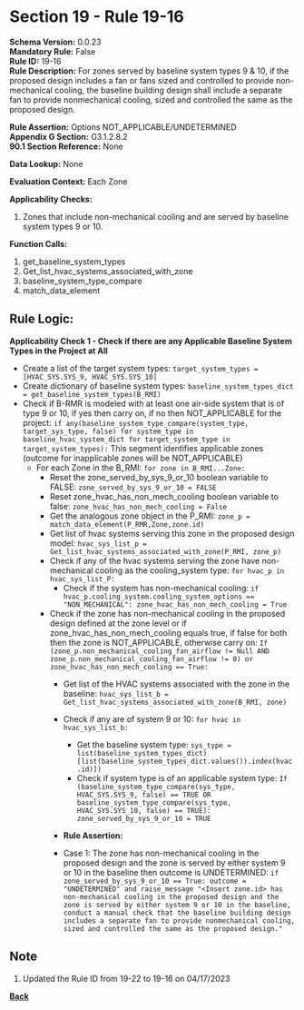 # Section 19 - Rule 19-16           
**Schema Version:** 0.0.23    
**Mandatory Rule:** False    
**Rule ID:** 19-16           
**Rule Description:** For zones served by baseline system types 9 & 10, if the proposed design includes a fan or fans sized and controlled to provide non-mechanical cooling, the baseline building design shall include a separate fan to provide nonmechanical cooling, sized and controlled the same as the proposed design.      

**Rule Assertion:** Options NOT_APPLICABLE/UNDETERMINED      
**Appendix G Section:** G3.1.2.8.2          
**90.1 Section Reference:** None  

**Data Lookup:** None    

**Evaluation Context:** Each Zone    

**Applicability Checks:**  
1. Zones that include non-mechanical cooling and are served by baseline system types 9 or 10.   
 

**Function Calls:**  
1. get_baseline_system_types   
2. Get_list_hvac_systems_associated_with_zone  
3. baseline_system_type_compare     
4. match_data_element  


## Rule Logic:   
**Applicability Check 1 - Check if there are any Applicable Baseline System Types in the Project at All**   
- Create a list of the target system types: `target_system_types = [HVAC_SYS.SYS_9, HVAC_SYS.SYS_10]`  
- Create dictionary of baseline system types: `baseline_system_types_dict = get_baseline_system_types(B_RMI)`  
- Check if B-RMR is modeled with at least one air-side system that is of type 9 or 10, if yes then carry on, if no then NOT_APPLICABLE for the project: `if any(baseline_system_type_compare(system_type, target_sys_type, false) for system_type in baseline_hvac_system_dict for target_system_type in target_system_types):` 
    This segment identifies applicable zones (outcome for inapplicable zones will be NOT_APPLICABLE)
    - For each Zone in the B_RMI: `for zone in B_RMI...Zone:` 
        - Reset the zone_served_by_sys_9_or_10 boolean variable to FALSE: `zone_served_by_sys_9_or_10 = FALSE`  
        - Reset zone_hvac_has_non_mech_cooling boolean variable to false: `zone_hvac_has_non_mech_cooling = False`  
        - Get the analogous zone object in the P_RMI: `zone_p = match_data_element(P_RMR,Zone,zone.id)` 
        - Get list of hvac systems serving this zone in the proposed design model: `hvac_sys_list_p = Get_list_hvac_systems_associated_with_zone(P_RMI, zone_p)`  
        - Check if any of the hvac systems serving the zone have non-mechanical cooling as the cooling_system type: `for hvac_p in hvac_sys_list_P:`  
            - Check if the system has non-mechanical cooling: `if hvac_p.cooling_system.cooling_system_options == "NON_MECHANICAL": zone_hvac_has_non_mech_cooling = True`  
        - Check if the zone has non-mechanical cooling in the proposed design defined at the zone level or if zone_hvac_has_non_mech_cooling equals true, if false for both then the zone is NOT_APPLICABLE, otherwise carry on: `If (zone_p.non_mechanical_cooling_fan_airflow != Null AND zone_p.non_mechanical_cooling_fan_airflow != 0) or zone_hvac_has_non_mech_cooling == True:`  
            - Get list of the HVAC systems associated with the zone in the baseline: `hvac_sys_list_b = Get_list_hvac_systems_associated_with_zone(B_RMI, zone)`  
            - Check if any are of system 9 or 10: `for hvac in hvac_sys_list_b:`  
                - Get the baseline system type: `sys_type = list(baseline_system_types_dict)[list(baseline_system_types_dict.values()).index(hvac.id)])`
                - Check if system type is of an applicable system type:  `If (baseline_system_type_compare(sys_type, HVAC_SYS.SYS_9, false) == TRUE OR baseline_system_type_compare(sys_type, HVAC_SYS.SYS_10, false) == TRUE): zone_served_by_sys_9_or_10 = TRUE`    
                
            - **Rule Assertion:** 
            - Case 1: The zone has non-mechanical cooling in the proposed design and the zone is served by either system 9 or 10 in the baseline then outcome is UNDETERMINED: `if zone_served_by_sys_9_or_10 == True: outcome = "UNDETERMINED" and raise_message "<Insert zone.id> has non-mechanical cooling in the proposed design and the zone is served by either system 9 or 10 in the baseline, conduct a manual check that the baseline building design includes a separate fan to provide nonmechanical cooling, sized and controlled the same as the proposed design."`  
  

## Note
1. Updated the Rule ID from 19-22 to 19-16 on 04/17/2023

**[Back](_toc.md)**